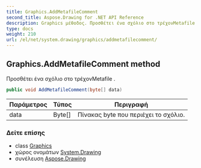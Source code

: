 ```yaml
---
title: Graphics.AddMetafileComment
second_title: Aspose.Drawing for .NET API Reference
description: Graphics μέθοδος. Προσθέτει ένα σχόλιο στο τρέχονMetafile .
type: docs
weight: 210
url: /el/net/system.drawing/graphics/addmetafilecomment/
---
```

## Graphics.AddMetafileComment method

Προσθέτει ένα σχόλιο στο τρέχονMetafile .

```csharp
public void AddMetafileComment(byte[] data)
```

| Παράμετρος | Τύπος | Περιγραφή |
| --- | --- | --- |
| data | Byte[] | Πίνακας byte που περιέχει το σχόλιο. |

### Δείτε επίσης

* class [Graphics](../)
* χώρος ονομάτων [System.Drawing](../../graphics/)
* συνέλευση [Aspose.Drawing](../../../)



